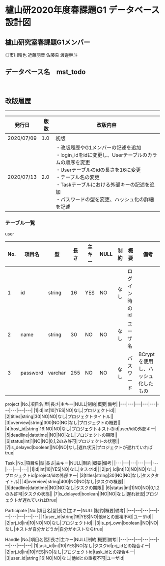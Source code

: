 # 櫨山研2020年度春課題G1 データベース設計図

## 櫨山研究室春課題G1メンバー

◎市川晴也
近藤羽音
佐藤央
渡邊幹斗

## データベース名　mst_todo
</br>

## 改版履歴
***
|発行日|版数|改版内容|
|-------|----|------------------|
|2020/07/09|1.0|初版|
|2020/07/13|2.0|・改版履歴やG1メンバーの記述を追加<br>・login_idをidに変更し、Userテーブルのカラムの順序を変更<br>・Userテーブルのidの長さを16に変更<br>・テーブル名の変更<br>・Taskテーブルにおける外部キーの記述を追加<br>・パスワードの型を変更、ハッシュ化の詳細を記述|
### テーブル一覧
user

|No.|項目名|型|長さ|主キー|NULL|制約|概要|備考|
|---|---|---|---|---|---|---|---|---|
|1|id|string|16|YES|NO|なし|ログイン時のid||
|2|name|string|30|NO|NO|なし|ユーザ名||
|3|password|varchar|255|NO|NO|なし|パスワード|BCryptを使用し、ハッシュ化したもの|

project
|No.|項目名|型|長さ|主キー|NULL|制約|概要|備考|
|---|---|---|---|---|---|---|---|---|
|1|id|int|10|YES|NO|なし|プロジェクトid||
|2|titles|string|30|NO|NO|なし|プロジェクトタイトル||
|3|overview|string|300|NO|NO|なし|プロジェクトの概要||
|4|host_id|string|16|NO|NO|なし|プロジェクトホストのid|user/idの外部キー|
|5|deadline|datetime||NO|NO|なし|プロジェクトの期限||
|6|status|int|1|NO|NO|0,1,2のみ許可|プロジェクトの状態||
|7|is_delayed|boolean||NO|NO|なし|遅れ状況|プロジェクトが遅れていればtrue|

Task
|No.|項目名|型|長さ|主キー|NULL|制約|概要|備考|
|---|---|---|---|---|---|---|---|---|
|1|id|int|10|YES|NO|なし|タスクid||
|2|prj_id|int|10|NO|NO|なし|プロジェクトid|project/idの外部キー|
|3|titles|string|30|NO|NO|なし|タスクタイトル||
|4|overview|string|400|NO|NO|なし|タスクの概要||
|5|deadline|datetime||NO|NO|なし|タスクの期限||
|6|status|int|1|NO|NO|0,1,2のみ許可|タスクの状態||
|7|is_delayed|boolean||NO|NO|なし|遅れ状況|プロジェクトが遅れていればtrue|

Participate
|No.|項目名|型|長さ|主キー|NULL|制約|概要|備考|
|---|---|---|---|---|---|---|---|---|
|1|user_id|string|16|YES|NO|他idとの重複不可|ユーザid||
|2|prj_id|int|10|NO|NO|なし|プロジェクトid||
|3|is_prj_own|boolean||NO|NO|なし|ホストが自分かどうか|自分がホストならtrue|

Handle
|No.|項目名|型|長さ|主キー|NULL|制約|概要|備考|
|---|---|---|---|---|---|---|---|---|
|1|task_id|int|10|YES|NO|なし|タスクid|prj_idとの複合キー|
|2|prj_id|int|10|YES|NO|なし|プロジェクトid|task_idとの複合キー|
|3|user_id|string|16|NO|NO|なし|他idとの重複不可|ユーザid|
